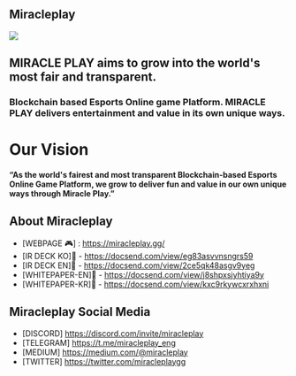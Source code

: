 ## Miracleplay 
<img src="https://miracleplay.gg/static/media/bImg.bdebef4e2a8d8ad58afe.jpeg">

## MIRACLE PLAY aims to grow into the world's most fair and transparent.
 ### Blockchain based Esports Online game Platform. MIRACLE PLAY delivers entertainment and value in its own unique ways.

# Our Vision

#### “As the world's fairest and most transparent Blockchain-based Esports Online Game Platform, we grow to deliver fun and value in our own unique ways through Miracle Play.”
 
## About Miracleplay
* [WEBPAGE 🎮] : https://miracleplay.gg/
* [IR DECK KO]📕 - https://docsend.com/view/eg83asvvnsngrs59
* [IR DECK EN]📕 - https://docsend.com/view/2ce5qk48asgv9yeg
* [WHITEPAPER-EN]📕 - https://docsend.com/view/j8shpxsjyhtiya9y
* [WHITEPAPER-KR]📕 - https://docsend.com/view/kxc9rkywcxrxhxni

## Miracleplay Social Media
* [DISCORD] https://discord.com/invite/miracleplay
* [TELEGRAM] https://t.me/miracleplay_eng
* [MEDIUM] https://medium.com/@miracleplay
* [TWITTER] https://twitter.com/miracleplaygg